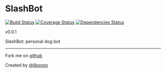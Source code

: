 SlashBot
=====
[![Build Status](https://travis-ci.org/ilbonzo/SlashBot.svg?branch=master)](https://travis-ci.org/ilbonzo/SlashBot)
[![Coverage Status](https://coveralls.io/repos/github/ilbonzo/SlashBot/badge.svg?branch=master)](https://coveralls.io/github/ilbonzo/SlashBot?branch=master)
[![Dependencies Status](https://david-dm.org/ilbonzo/SlashBot.svg)](https://david-dm.org/ilbonzo/SlashBot)

v0.0.1

SlashBot: personal dog bot

---
Fork me on [github](https://github.com/ilbonzo/SlashBot)

Created by [@ilbonzo](https://twitter.com/ilbonzo)
